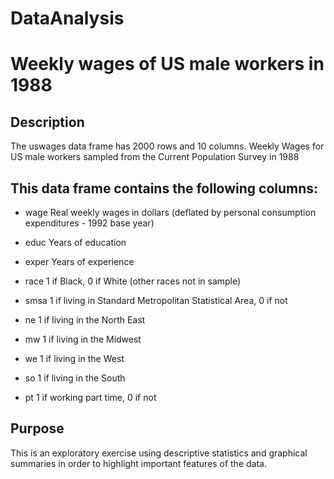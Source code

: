 # DataAnalysis


# Weekly wages of US male workers in 1988

## Description


The uswages data frame has 2000 rows and 10 columns. Weekly Wages for US male workers sampled from the Current Population Survey in 1988

## This data frame contains the following columns:

* wage
 Real weekly wages in dollars (deflated by personal consumption expenditures - 1992 base year)

* educ
Years of education

* exper
Years of experience

* race
1 if Black, 0 if White (other races not in sample)

* smsa
1 if living in Standard Metropolitan Statistical Area, 0 if not

* ne
1 if living in the North East

* mw
1 if living in the Midwest

* we
1 if living in the West

* so
1 if living in the South

* pt
1 if working part time, 0 if not


## Purpose

This is an exploratory exercise using descriptive statistics and graphical summaries in order to highlight important features of the data.

